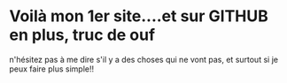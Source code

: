 # Voilà mon 1er site....et sur GITHUB en plus, truc de ouf
n'hésitez pas à me dire s'il y a des choses qui ne vont pas,
et surtout si je peux faire plus simple!!
